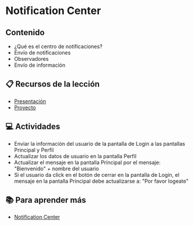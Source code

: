 # Notification Center

## Contenido

- ¿Qué es el centro de notificaciones?
- Envío de notificaciones
- Observadores
- Envío de información

## :clipboard: Recursos de la lección

- [Presentación](https://docs.google.com/presentation/d/1z4tzDpAKnPGsp4Tgv6sexXnZHq6z93QDHn2SmtQjx3s/edit?usp=sharing)
- [Proyecto](https://github.com/themem12/NotificationCenterExercise)

## :computer: Actividades
- Enviar la información del usuario de la pantalla de Login a las pantallas Principal y Perfil
- Actualizar los datos de usuario en la pantalla Perfil
- Actualizar el mensaje en la pantalla Principal por el mensaje: 
    "Bienvenido" + nombre del usuario
- Si el usuario da click en el botón de cerrar en la pantalla de Login, el mensaje en la pantalla Principal debe actualizarse a: 
    "Por favor logeate"


## :books: Para aprender más

- [Notification Center](https://developer.apple.com/documentation/foundation/notificationcenter)
